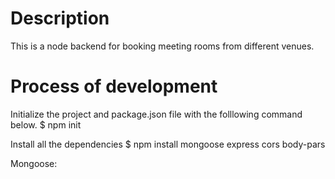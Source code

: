 # Description

This is a node backend for booking meeting rooms from different venues. 

# Process of development

Initialize the project and package.json file with the folllowing command below.
$ npm init

Install all the dependencies
$ npm install mongoose express cors body-pars

Mongoose: 